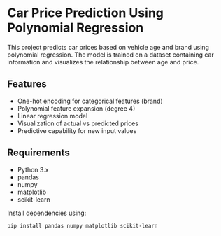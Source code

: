 # Car Price Prediction Using Polynomial Regression

This project predicts car prices based on vehicle age and brand using polynomial regression. The model is trained on a dataset containing car information and visualizes the relationship between age and price.

## Features

- One-hot encoding for categorical features (brand)
- Polynomial feature expansion (degree 4)
- Linear regression model
- Visualization of actual vs predicted prices
- Predictive capability for new input values

## Requirements

- Python 3.x
- pandas
- numpy
- matplotlib
- scikit-learn

Install dependencies using:

```bash
pip install pandas numpy matplotlib scikit-learn
